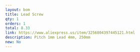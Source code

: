 ```yaml
---
layout: bom
title: Lead Screw
qty: 1
orders: 1
total: 8.33
link: https://www.aliexpress.us/item/3256804397445121.html
description: Pitch 1mm Lead 4mm, 250mm
new: No
---
```

